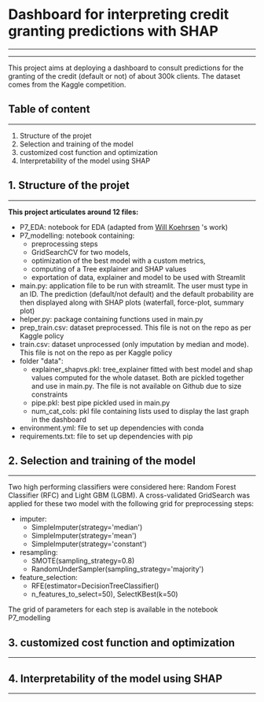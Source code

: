 # Dashboard for interpreting credit granting predictions with SHAP

---
---
This project aims at deploying a dashboard to consult predictions for the granting of the credit (default or not) of about 300k clients.
The dataset comes from the Kaggle competition.
## Table of content

---
1. Structure of the projet
2. Selection and training of the model
3. customized cost function and optimization
4. Interpretability of the model using SHAP

## 1. Structure of the projet

---
**This project articulates around 12 files:**
- P7_EDA: notebook for EDA (adapted from [Will Koehrsen](https://www.kaggle.com/willkoehrsen/start-here-a-gentle-introduction) 's work)
- P7_modelling: notebook containing:
  - preprocessing steps 
  - GridSearchCV for two models, 
  - optimization of the best model with a custom metrics, 
  - computing of a Tree explainer and SHAP values
  - exportation of data, explainer and model to be used with Streamlit
- main.py: application file to be run with streamlit. The user must type in an ID. The prediction (default/not default) 
and the default probability are then displayed along with SHAP plots (waterfall, force-plot, summary plot)
- helper.py: package containing functions used in main.py
- prep_train.csv: dataset preprocessed. This file is not on the repo as per Kaggle policy
- train.csv: dataset unprocessed (only imputation by median and mode). This file is not on the repo as per Kaggle policy
- folder "data":
  - explainer_shapvs.pkl: tree_explainer fitted with best model and shap values computed for the whole dataset. Both are 
pickled together and use in main.py. The file is not available on Github due to size constraints
  - pipe.pkl: best pipe pickled used in main.py
  - num_cat_cols: pkl file containing lists used to display the last graph in the dashboard
- environment.yml: file to set up dependencies with conda
- requirements.txt: file to set up dependencies with pip

## 2. Selection and training of the model

---
Two high performing classifiers were considered here: Random Forest Classifier (RFC) and Light GBM (LGBM).
A cross-validated GridSearch was applied for these two model with the following grid for preprocessing steps:  
- imputer: 
  - SimpleImputer(strategy='median')
  - SimpleImputer(strategy='mean')
  - SimpleImputer(strategy='constant')
- resampling: 
  - SMOTE(sampling_strategy=0.8)
  - RandomUnderSampler(sampling_strategy='majority')  
- feature_selection: 
  - RFE(estimator=DecisionTreeClassifier()
  - n_features_to_select=50), SelectKBest(k=50)

The grid of parameters for each step is available in the notebook P7_modelling

## 3. customized cost function and optimization

---


## 4. Interpretability of the model using SHAP

---

